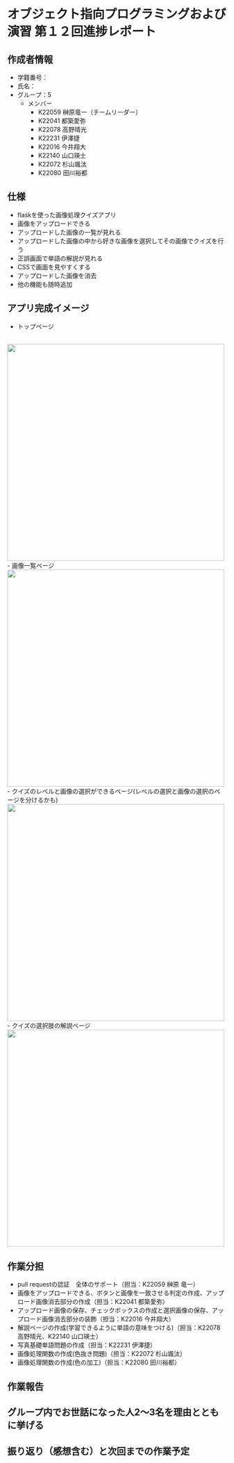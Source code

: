 # オブジェクト指向プログラミングおよび演習 第１２回進捗レポート

## 作成者情報

- 学籍番号：
- 氏名：
- グループ：5
  - メンバー
    - K22059 榊原竜一（チームリーダー）
    - K22041 都築愛弥
    - K22078 高野晴光
    - K22231 伊澤捷
    - K22016 今井翔大
    - K22140 山口瑛士
    - K22072 杉山颯汰
    - K22080 田川裕都
## 仕様

- flaskを使った画像処理クイズアプリ
- 画像をアップロードできる
- アップロードした画像の一覧が見れる
- アップロードした画像の中から好きな画像を選択してその画像でクイズを行う
- 正誤画面で単語の解説が見れる
- CSSで画面を見やすくする
- アップロードした画像を消去
- 他の機能も随時追加

## アプリ完成イメージ

- トップページ
<br>
<img src="Images/画像アップロード.jpg" width="500">
- 画像一覧ページ
<br>
<img src="Images/画像一覧.jpg" width="500">
- クイズのレベルと画像の選択ができるページ(レベルの選択と画像の選択のページを分けるかも)
<br>
<img src="Images/問題選択.jpg" width="500">
- クイズの選択肢の解説ページ
<br>
<img src="Images/解説.jpg" width="500">

## 作業分担

- pull requestの認証　全体のサポート（担当：K22059 榊原 竜一）
- 画像をアップロードできる、ボタンと画像を一致させる判定の作成、アップロード画像消去部分の作成（担当：K22041 都築愛弥）
- アップロード画像の保存、チェックボックスの作成と選択画像の保存、アップロード画像消去部分の装飾（担当：K22016 今井翔大）
- 解説ページの作成(学習できるように単語の意味をつける)（担当：K22078 高野晴光、K22140 山口瑛士）
- 写真基礎単語問題の作成（担当：K22231 伊澤捷）
- 画像処理関数の作成(色抜き問題)（担当：K22072 杉山颯汰）
- 画像処理関数の作成(色の加工)（担当：K22080 田川裕都）


## 作業報告


## グループ内でお世話になった人2〜3名を理由とともに挙げる


## 振り返り（感想含む）と次回までの作業予定


